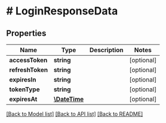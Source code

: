 # # LoginResponseData

## Properties

Name | Type | Description | Notes
------------ | ------------- | ------------- | -------------
**accessToken** | **string** |  | [optional]
**refreshToken** | **string** |  | [optional]
**expiresIn** | **string** |  | [optional]
**tokenType** | **string** |  | [optional]
**expiresAt** | [**\DateTime**](\DateTime.md) |  | [optional]

[[Back to Model list]](../../README.md#models) [[Back to API list]](../../README.md#endpoints) [[Back to README]](../../README.md)
